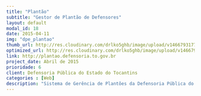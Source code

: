 ```yaml
---
title: "Plantão"
subtitle: "Gestor de Plantão de Defensores"
layout: default
modal_id: 18
date: 2015-04-11
img: "dpe_plantao"
thumb_url: http://res.cloudinary.com/drlko5ghb/image/upload/v1466793177/hoqo4dnlpzyeyk5cruba.png
optimized_url: http://res.cloudinary.com/drlko5ghb/image/upload/v1466793179/vwk0dv3ivmtbekyhi4tf.png
link: http://plantao.defensoria.to.gov.br
project_date: Abril de 2015
prioridade: 6
client: Defensoria Pública do Estado do Tocantins
categories : [Web]
description: "Sistema de Gerência de Plantões da Defensoria Pública do Estado do Tocantins, que gerencia atuações de defensores em comarcas durante finais de semanas e feriados"
---
```

